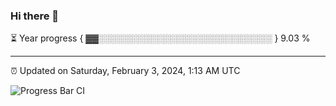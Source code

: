 ### Hi there 👋

⏳ Year progress { ▓▓░░░░░░░░░░░░░░░░░░░░░░░░░░░░ } 9.03 %

---

⏰ Updated on Saturday, February 3, 2024, 1:13 AM UTC

![Progress Bar CI](https://github.com/arthurbuhl/arthurbuhl/workflows/Progress%20Bar%20CI/badge.svg)
